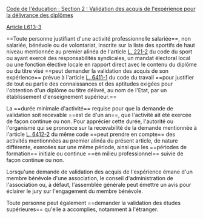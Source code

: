 [Code de l'éducation : Section 2 : Validation des acquis de l'expérience pour la délivrance des diplômes](https://www.legifrance.gouv.fr/codes/section_lc/LEGITEXT000006071191/LEGISCTA000006182456/#LEGISCTA000006182456)

[Article L613-3](https://www.legifrance.gouv.fr/codes/article_lc/LEGIARTI000033024297)

==Toute personne justifiant d'une activité professionnelle salariée==, non salariée, bénévole ou de volontariat, inscrite sur la liste des sportifs de haut niveau mentionnée au premier alinéa de l'article [L. 221-2](https://www.legifrance.gouv.fr/affichCodeArticle.do?cidTexte=LEGITEXT000006071318&idArticle=LEGIARTI000006547582&dateTexte=&categorieLien=cid) du code du sport ou ayant exercé des responsabilités syndicales, un mandat électoral local ou une fonction élective locale en rapport direct avec le contenu du diplôme ou du titre visé ==peut demander la validation des acquis de son expérience== prévue à l'article [L. 6411-1](https://www.legifrance.gouv.fr/affichCodeArticle.do?cidTexte=LEGITEXT000006072050&idArticle=LEGIARTI000006904468&dateTexte=&categorieLien=cid) du code du travail ==pour justifier de tout ou partie des connaissances et des aptitudes exigées pour l'obtention d'un diplôme ou titre délivré, au nom de l'Etat, par un établissement d'enseignement supérieur.==

La ==durée minimale d'activité== requise pour que la demande de validation soit recevable ==est de d'un an==, que l'activité ait été exercée de façon continue ou non. Pour apprécier cette durée, l'autorité ou l'organisme qui se prononce sur la recevabilité de la demande mentionnée à l'article [L. 6412-2](https://www.legifrance.gouv.fr/codes/article_lc/LEGIARTI000037385619) du même code ==peut prendre en compte== des activités mentionnées au premier alinéa du présent article, de nature différente, exercées sur une même période, ainsi que les ==périodes de formation== initiale ou continue ==en milieu professionnel== suivie de façon continue ou non.

Lorsqu'une demande de validation des acquis de l'expérience émane d'un membre bénévole d'une association, le conseil d'administration de l'association ou, à défaut, l'assemblée générale peut émettre un avis pour éclairer le jury sur l'engagement du membre bénévole.

Toute personne peut également ==demander la validation des études supérieures== qu'elle a accomplies, notamment à l'étranger.